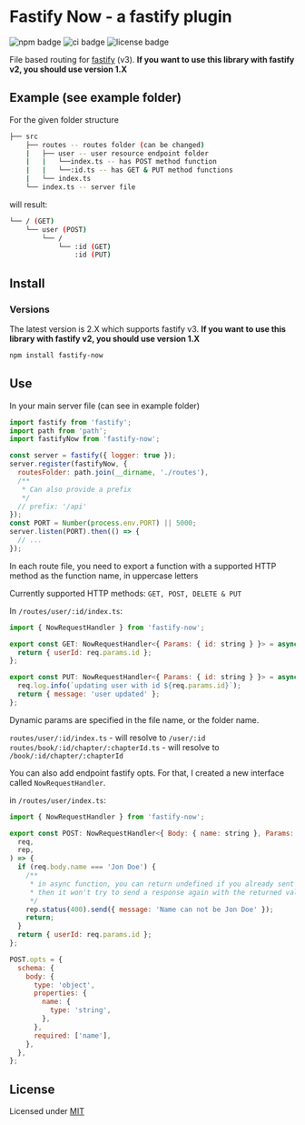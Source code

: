 # Fastify Now - a fastify plugin

![npm badge](https://img.shields.io/npm/v/fastify-now)
![ci badge](https://github.com/yonathan06/fastify-now/workflows/CI/badge.svg)
![license badge](https://img.shields.io/github/license/yonathan06/fastify-now)

File based routing for [fastify](https://www.fastify.io/) (v3).
**If you want to use this library with fastify v2, you should use version 1.X**

## Example (see example folder)

For the given folder structure

```bash
├── src
    ├── routes -- routes folder (can be changed)
    |   ├── user -- user resource endpoint folder
    |   |   └──index.ts -- has POST method function
    |   |   └──:id.ts -- has GET & PUT method functions
    |   └── index.ts
    └── index.ts -- server file
```

will result:

```bash
└── / (GET)
    └── user (POST)
        └── /
            └── :id (GET)
                :id (PUT)
```

## Install

### Versions

The latest version is 2.X which supports fastify v3.
**If you want to use this library with fastify v2, you should use version 1.X**

```sh
npm install fastify-now
```

## Use

In your main server file (can see in example folder)

```javascript
import fastify from 'fastify';
import path from 'path';
import fastifyNow from 'fastify-now';

const server = fastify({ logger: true });
server.register(fastifyNow, {
  routesFolder: path.join(__dirname, './routes'),
  /**
   * Can also provide a prefix
   */
  // prefix: '/api'
});
const PORT = Number(process.env.PORT) || 5000;
server.listen(PORT).then(() => {
  // ...
});
```

In each route file, you need to export a function with a supported HTTP method as the function name, in uppercase letters

Currently supported HTTP methods: `GET, POST, DELETE & PUT`

In `/routes/user/:id/index.ts`:

```javascript
import { NowRequestHandler } from 'fastify-now';

export const GET: NowRequestHandler<{ Params: { id: string } }> = async (req, rep) => {
  return { userId: req.params.id };
};

export const PUT: NowRequestHandler<{ Params: { id: string } }> = async (req, res) => {
  req.log.info(`updating user with id ${req.params.id}`);
  return { message: 'user updated' };
};
```

Dynamic params are specified in the file name, or the folder name.

`routes/user/:id/index.ts` - will resolve to `/user/:id`
`routes/book/:id/chapter/:chapterId.ts` - will resolve to `/book/:id/chapter/:chapterId`

You can also add endpoint fastify opts.
For that, I created a new interface called `NowRequestHandler`.

in `/routes/user/index.ts`:

```javascript
import { NowRequestHandler } from 'fastify-now';

export const POST: NowRequestHandler<{ Body: { name: string }, Params: { id: string } }> = async (
  req,
  rep,
) => {
  if (req.body.name === 'Jon Doe') {
    /**
     * in async function, you can return undefined if you already sent a response
     * then it won't try to send a response again with the returned value;
     */
    rep.status(400).send({ message: 'Name can not be Jon Doe' });
    return;
  }
  return { userId: req.params.id };
};

POST.opts = {
  schema: {
    body: {
      type: 'object',
      properties: {
        name: {
          type: 'string',
        },
      },
      required: ['name'],
    },
  },
};
```

## License

Licensed under [MIT](./LICENSE)
